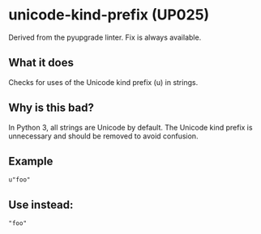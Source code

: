 # unicode-kind-prefix (UP025)
Derived from the pyupgrade linter.
Fix is always available.
## What it does
Checks for uses of the Unicode kind prefix (u) in strings.
## Why is this bad?
In Python 3, all strings are Unicode by default. The Unicode kind prefix is
unnecessary and should be removed to avoid confusion.
## Example
```
u"foo"
```
## Use instead:
```
"foo"
```